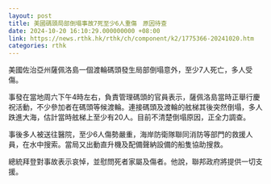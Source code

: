 ```yaml
---
layout: post
title: 美國碼頭局部倒塌事故7死至少6人重傷　原因待查
date: 2024-10-20 16:10:29.000000000 +08:00
link: https://news.rthk.hk/rthk/ch/component/k2/1775366-20241020.htm
categories: rthk
---
```


美國佐治亞州薩佩洛島一個渡輪碼頭發生局部倒塌意外，至少7人死亡，多人受傷。

事發在當地周六下午4時左右，負責管理碼頭的官員表示，薩佩洛島當時正舉行慶祝活動，不少參加者在碼頭等候渡輪。連接碼頭及渡輪的舷梯其後突然倒塌，多人跌進大海，估計當時舷梯上至少有20人。目前不清楚倒塌原因，正全力調查。

事後多人被送往醫院，至少6人傷勢嚴重，海岸防衛隊聯同消防等部門的救援人員，在水中搜索。當局又出動直升機及配備聲納設備的船隻協助搜救。

總統拜登對事故表示哀悼，並慰問死者家屬及傷者。他說，聯邦政府將提供一切支援。
